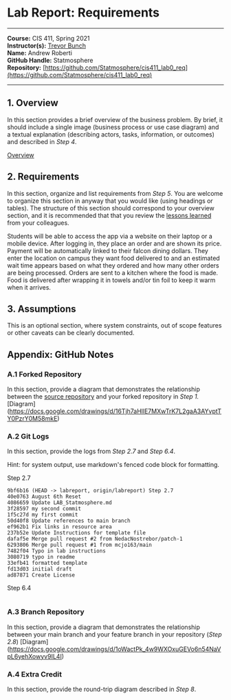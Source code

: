 # Lab Report: Requirements
___
**Course:** CIS 411, Spring 2021  
**Instructor(s):** [Trevor Bunch](https://github.com/trevordbunch)  
**Name:** Andrew Roberti  
**GitHub Handle:** Statmosphere  
**Repository:** [https://github.com/Statmosphere/cis411_lab0_req](https://github.com/Statmosphere/cis411_lab0_req)
___

## 1. Overview
In this section provides a brief overview of the business problem.  By brief, it should include a single image (business process or use case diagram) and a textual explanation (describing actors, tasks, information, or outcomes) and described in *Step 4*.

[Overview](https://docs.google.com/drawings/d/1VDu_ld4At0VCpFynmWMAJt0gCKbox0nXDtkzaEOdEm8)



## 2. Requirements
In this section, organize and list requirements from *Step 5*.  You are welcome to organize this section in anyway that you would like (using headings or tables).  The structure of this section should correspond to your overview section, and it is recommended that that you review the [lessons learned](../lessonsLearned.md) from your colleagues.

Students will be able to access the app via a website on their laptop or a mobile device. After logging in, they place an order and are shown its price. Payment will be automatically linked to their falcon dining dollars. They enter the location on campus they want food delivered to and an estimated wait time appears based on what they ordered and how many other orders are being processed. Orders are sent to a kitchen where the food is made. Food is delivered after wrapping it in towels and/or tin foil to keep it warm when it arrives.

## 3. Assumptions
This is an optional section, where system constraints, out of scope features or other caveats can be clearly documented.  

## Appendix: GitHub Notes

### A.1 Forked Repository
In this section, provide a diagram that demonstrates the relationship between the [source repository](https://github.com/trevordbunch/cis411_lab0_req) and your forked repository in *Step 1.*
[Diagram] (https://docs.google.com/drawings/d/16Tjh7aHllE7MXwTrK7L2gaA3AYvptTY0PzrY0M58mkE)

### A.2 Git Logs
In this section, provide the logs from *Step 2.7* and *Step 6.4*.

Hint: for system output, use markdown's fenced code block for formatting.

Step 2.7
```
9bf6b16 (HEAD -> labreport, origin/labreport) Step 2.7
40e0763 August 6th Reset
4086659 Update LAB_Statmosphere.md
3f28597 my second commit
1f5c27d my first commit
50d40f8 Update references to main branch
ef962b1 Fix links in resource area
237b52e Update Instructions for template file
dafaf5e Merge pull request #2 from NedacNostrebor/patch-1
6293806 Merge pull request #1 from mcjo163/main
7482f04 Typo in lab instructions
3080719 typo in readme
33efb41 formatted template
fd13d03 initial draft
ad87871 Create License
```
Step 6.4
```
```

### A.3 Branch Repository
In this section, provide a diagram that demonstrates the relationship between your main branch and your feature branch in your repository (*Step 2.8*)
[Diagram] (https://docs.google.com/drawings/d/1oWactPk_4w9WXOxuGEVo6n54NaVpL6yehXowyv9IL4I)

### A.4 Extra Credit
In this section, provide the round-trip diagram described in *Step 8*.